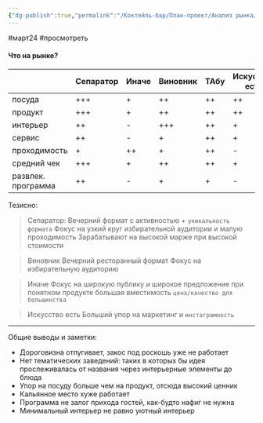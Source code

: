 ```yaml
---
{"dg-publish":true,"permalink":"/Коктейль-бар/План-проект/Анализ рынка/"}
---
```


#март24 #просмотреть 
#### Что на рынке?
|                    | Сепаратор | Иначе | Виновник | ТАбу | Искусство есть | Шелби |
|:------------------ | --------- | ----- | -------- | ---- | -------------- | ----- |
| посуда             | +++       | +     | ++       | ++   | ++             | +     |
| продукт            | +++       | +     | ++       | ++   | ++             | +     |
| интерьер           | ++        | -     | +++      | ++   | +              | -     |
| сервис             | ++        | -     | +        | ++   | +              | -     |
| проходимость       | +         | ++    | +        | ++   | -              | -     |
| средний чек        | +++       | +     | ++       | ++   | +              | +     |
| развлек. программа | ++        | -     | +        | +    | -              | ++    |

Тезисно: 

> Сепаратор: 
> Вечерний формат с активностью + `уникальность формата`
   Фокус на узкий круг избирательной аудитории и малую проходимость
   Зарабатывают на высокой марже при высокой стоимости

> Виновник
> Вечерний ресторанный формат
> Фокус на избирательную аудиторию

> Иначе
> Фокус на широкую публику и широкое предложение при понятном продукте 
> большая вместимость 
> `цена/качество для большинства`

> Искусство есть 
   Больший упор на маркетинг и `инстаграмность`
> 

****

Общие выводы и заметки: 

- Дороговизна отпугивает, закос под роскошь уже не работает
- Нет тематических заведений: таких в которых бы идея прослеживалась от названия через интерьерные элементы до блюда 
- Упор на посуду больше чем на продукт, отсюда высокий ценник 
- Кальянное место хуже работает 
- Программа не залог прихода гостей, как-будто нафиг не нужна 
- Минимальный интерьер не равно уютный интерьер 

